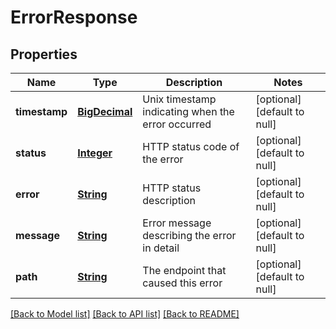 # ErrorResponse
## Properties

Name | Type | Description | Notes
------------ | ------------- | ------------- | -------------
**timestamp** | [**BigDecimal**](number.md) | Unix timestamp indicating when the error occurred | [optional] [default to null]
**status** | [**Integer**](integer.md) | HTTP status code of the error | [optional] [default to null]
**error** | [**String**](string.md) | HTTP status description | [optional] [default to null]
**message** | [**String**](string.md) | Error message describing the error in detail | [optional] [default to null]
**path** | [**String**](string.md) | The endpoint that caused this error | [optional] [default to null]

[[Back to Model list]](../README.md#documentation-for-models) [[Back to API list]](../README.md#documentation-for-api-endpoints) [[Back to README]](../README.md)

